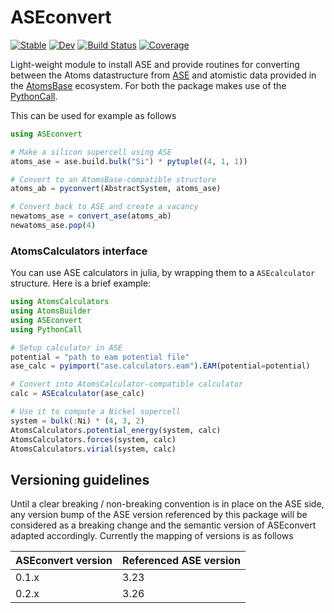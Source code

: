 # ASEconvert
[![Stable](https://img.shields.io/badge/docs-stable-blue.svg)](https://mfherbst.github.io/ASEconvert.jl/stable/)
[![Dev](https://img.shields.io/badge/docs-dev-blue.svg)](https://mfherbst.github.io/ASEconvert.jl/dev/)
[![Build Status](https://github.com/mfherbst/ASEconvert.jl/actions/workflows/CI.yml/badge.svg?branch=master)](https://github.com/mfherbst/ASEconvert.jl/actions/workflows/CI.yml?query=branch%3Amaster)
[![Coverage](https://codecov.io/gh/mfherbst/ASEconvert.jl/branch/master/graph/badge.svg)](https://codecov.io/gh/mfherbst/ASEconvert.jl)

Light-weight module to install ASE
and provide routines for converting between the Atoms datastructure
from [ASE](https://ase-lib.org/)
and atomistic data provided in
the [AtomsBase](https://github.com/JuliaMolSim/AtomsBase.jl) ecosystem.
For both the package makes use of the
[PythonCall](https://github.com/cjdoris/PythonCall.jl/).


This can be used for example as follows
```julia
using ASEconvert

# Make a silicon supercell using ASE
atoms_ase = ase.build.bulk("Si") * pytuple((4, 1, 1))

# Convert to an AtomsBase-compatible structure
atoms_ab = pyconvert(AbstractSystem, atoms_ase)

# Convert back to ASE and create a vacancy
newatoms_ase = convert_ase(atoms_ab)
newatoms_ase.pop(4)
```

### AtomsCalculators interface

You can use ASE calculators in julia, by wrapping them to a `ASEcalculator` structure.
Here is a brief example:

```julia
using AtomsCalculators
using AtomsBuilder
using ASEconvert
using PythonCall

# Setup calculator in ASE
potential = "path to eam potential file"
ase_calc = pyimport("ase.calculators.eam").EAM(potential=potential)

# Convert into AtomsCalculator-compatible calculator
calc = ASEcalculator(ase_calc)

# Use it to compute a Nickel supercell
system = bulk(:Ni) * (4, 3, 2)
AtomsCalculators.potential_energy(system, calc)
AtomsCalculators.forces(system, calc)
AtomsCalculators.virial(system, calc)
```

## Versioning guidelines
Until a clear breaking / non-breaking convention is in place on the ASE side,
any version bump of the ASE version referenced by this package will be considered
as a breaking change and the semantic version of ASEconvert adapted accordingly.
Currently the mapping of versions is as follows

 ASEconvert version  | Referenced ASE version
 ------------------- | ----------------------
 0.1.x               | 3.23
 0.2.x               | 3.26
